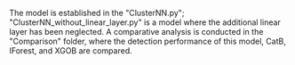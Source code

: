 The model is established in the "ClusterNN.py";
"ClusterNN_without_linear_layer.py" is a model where the additional linear layer has been neglected.
A comparative analysis is conducted in the "Comparison" folder, where the detection performance of this model, CatB, IForest, and XGOB are compared.
